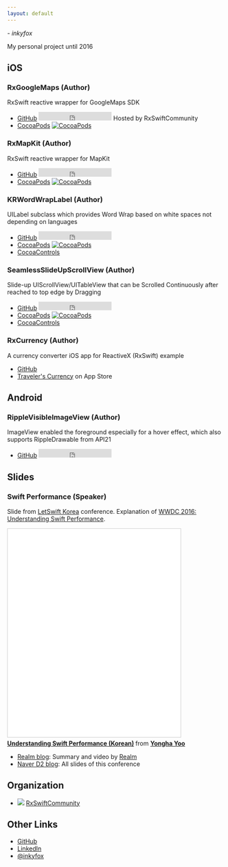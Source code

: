 ```yaml
---
layout: default
---
```


*- inkyfox*

My personal project until 2016

## iOS 

### RxGoogleMaps (Author)
RxSwift reactive wrapper for GoogleMaps SDK

* [GitHub](https://github.com/RxSwiftCommunity/RxGoogleMaps)
  <iframe src="https://ghbtns.com/github-btn.html?user=RxSwiftCommunity&amp;repo=RxGoogleMaps&amp;type=watch&amp;count=true"
  allowtransparency="true" frameborder="0" scrolling="0" width="170px" height="20px" valigh="center"></iframe>
  Hosted by RxSwiftCommunity
* [CocoaPods](https://cocoapods.org/pods/RxGoogleMaps) [![CocoaPods](https://img.shields.io/cocoapods/dt/RxGoogleMaps.svg)](https://cocoapods.org/pods/RxGoogleMaps)

### RxMapKit (Author)
RxSwift reactive wrapper for MapKit

* [GitHub](https://github.com/inkyfox/RxMapKit)
  <iframe src="https://ghbtns.com/github-btn.html?user=inkyfox&amp;repo=RxMapKit&amp;type=watch&amp;count=true"
  allowtransparency="true" frameborder="0" scrolling="0" width="170px" height="20px" valigh="center"></iframe>
* [CocoaPods](https://cocoapods.org/pods/RxMapKit) [![CocoaPods](https://img.shields.io/cocoapods/dt/RxMapKit.svg)](https://cocoapods.org/pods/RxMapKit)

### KRWordWrapLabel (Author)
UILabel subclass which provides Word Wrap based on white spaces not depending on languages

* [GitHub](https://github.com/inkyfox/KRWordWrapLabel)
  <iframe src="https://ghbtns.com/github-btn.html?user=inkyfox&amp;repo=KRWordWrapLabel&amp;type=watch&amp;count=true"
  allowtransparency="true" frameborder="0" scrolling="0" width="170px" height="20px" valigh="center"></iframe>
* [CocoaPods](https://cocoapods.org/pods/KRWordWrapLabel) [![CocoaPods](https://img.shields.io/cocoapods/dt/KRWordWrapLabel.svg)](https://cocoapods.org/pods/KRWordWrapLabel)
* [CocoaControls](https://www.cocoacontrols.com/controls/krwordwraplabel)

### SeamlessSlideUpScrollView (Author)
Slide-up UIScrollView/UITableView that can be Scrolled Continuously after reached to top edge by Dragging

* [GitHub](https://github.com/inkyfox/SeamlessSlideUpScrollView)
  <iframe src="https://ghbtns.com/github-btn.html?user=inkyfox&amp;repo=SeamlessSlideUpScrollView&amp;type=watch&amp;count=true"
  allowtransparency="true" frameborder="0" scrolling="0" width="170px" height="20px" valigh="center"></iframe>
* [CocoaPods](https://cocoapods.org/pods/SeamlessSlideUpScrollView) [![CocoaPods](https://img.shields.io/cocoapods/dt/SeamlessSlideUpScrollView.svg)](https://cocoapods.org/pods/SeamlessSlideUpScrollView)
* [CocoaControls](https://www.cocoacontrols.com/controls/seamlessslideupscrollview)

### RxCurrency (Author)
A currency converter iOS app for ReactiveX (RxSwift) example

* [GitHub](https://github.com/inkyfox/RxCurrency_iOS)
* [Traveler's Currency](https://itunes.apple.com/app/travelers-currency/id1159387659?mt=8) on App Store

## Android

### RippleVisibleImageView (Author)
ImageView enabled the foreground especially for a hover effect, which also supports RippleDrawable from API21

* [GitHub](https://github.com/inkyfox/RippleVisibleImageView)
  <iframe src="https://ghbtns.com/github-btn.html?user=inkyfox&amp;repo=RippleVisibleImageView&amp;type=watch&amp;count=true"
  allowtransparency="true" frameborder="0" scrolling="0" width="170px" height="20px" valigh="center"></iframe>

## Slides

### Swift Performance (Speaker)
Slide from [LetSwift Korea](http://www.letswift.kr/2016/) conference. Explanation of [WWDC 2016: Understanding Swift Performance](https://developer.apple.com/videos/play/wwdc2016/416/).

   <iframe src="//www.slideshare.net/slideshow/embed_code/key/ElCvHgMdWOdZ1N" width="80%" height="485" frameborder="0" marginwidth="0" marginheight="0" scrolling="no" style="border:1px solid #CCC; border-width:1px; margin-bottom:5px; max-width: 100%;" allowfullscreen> </iframe> <div style="margin-bottom:5px"> <strong> <a href="//www.slideshare.net/YongHaYoo/ss-63881606" title="스위프트 성능 이해하기" target="_blank">Understanding Swift Performance (Korean)</a> </strong> from <strong><a href="//www.slideshare.net/YongHaYoo" target="_blank">Yongha Yoo</a></strong> </div>

* [Realm blog](https://realm.io/kr/news/letswift-swift-performance/): Summary and video by [Realm](https://realm.io/)
* [Naver D2 blog](http://d2.naver.com/news/8290319): All slides of this conference

## Organization

* [<img src="https://avatars3.githubusercontent.com/u/15903991?v=3&s=25">](https://github.com/RxSwiftCommunity) [RxSwiftCommunity](https://github.com/RxSwiftCommunity)

## Other Links

* [GitHub](https://github.com/inkyfox)
* [LinkedIn](https://kr.linkedin.com/in/yoyoo)
* [@inkyfox](https://twitter.com/inkyfox)


